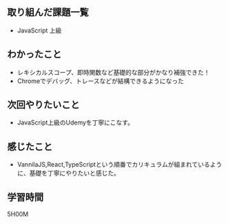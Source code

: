 ## 取り組んだ課題一覧

- JavaScript 上級

## わかったこと

- レキシカルスコープ、即時関数など基礎的な部分がかなり補強できた！
- Chromeでデバッグ、トレースなどが結構できるようになった

## 次回やりたいこと

- JavaScript上級のUdemyを丁寧にこなす。

## 感じたこと

- VannilaJS,React,TypeScriptという順番でカリキュラムが組まれているように、基礎を丁寧にやりたいと感じた。

## 学習時間
5H00M

